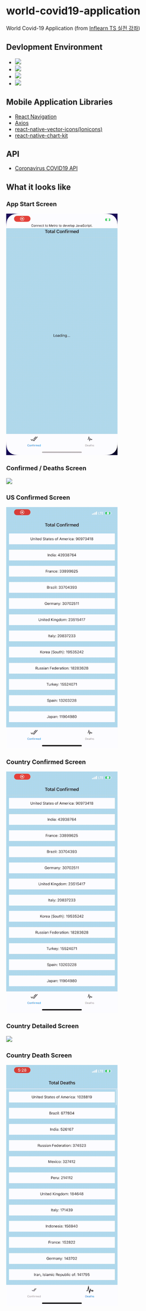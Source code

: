 # world-covid19-application
World Covid-19 Application (from [Inflearn TS 실전 강좌](https://github.com/joshua1988/learn-typescript/tree/master/project))

## Devlopment Environment
- <img src="https://img.shields.io/badge/ReactNative-61DAFB?style=flat-square&logo=React&logoColor=black"/>
- <img src="https://img.shields.io/badge/TypeScript-3178C6?style=flat-square&logo=TypeScript&logoColor=black"/>
- <img src="https://img.shields.io/badge/Xcode-147EFB?style=flat-square&logo=Xcode&logoColor=black"/>
- <img src="https://img.shields.io/badge/Visual Studio Code-007ACC?style=flat-square&logo=Visual Studio Code&logoColor=black"/>

## Mobile Application Libraries
- [React Navigation](https://reactnavigation.org)
- [Axios](https://github.com/axios/axios)
- [react-native-vector-icons(Ionicons)](https://github.com/oblador/react-native-vector-icons#bundled-icon-sets)
- [react-native-chart-kit](https://github.com/indiespirit/react-native-chart-kit)

## API
- [Coronavirus COVID19 API](https://documenter.getpostman.com/view/10808728/SzS8rjbc?version=latest)

## What it looks like
### App Start Screen
<img src='./images/HomeScreen.gif' width=300>

### Confirmed / Deaths Screen
<img src='./images/Confirmed_Deaths.gif' width=300>

### US Confirmed Screen
<img src='./images/US_Confirmed.gif' width=300>

### Country Confirmed Screen
<img src='./images/Confirmed_CountryInfo.gif' width=300>

### Country Detailed Screen
<img src='./images/Details.gif' width=300>

### Country Death Screen
<img src='./images/Deaths_CountryInfo.gif' width=300>
